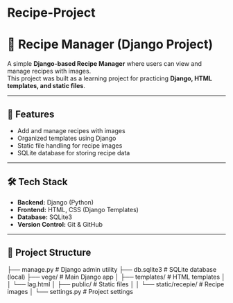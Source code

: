 # Recipe-Project

# 🍲 Recipe Manager (Django Project)

A simple **Django-based Recipe Manager** where users can view and manage recipes with images.  
This project was built as a learning project for practicing **Django, HTML templates, and static files**.

---

## 🚀 Features
- Add and manage recipes with images
- Organized templates using Django
- Static file handling for recipe images
- SQLite database for storing recipe data

---

## 🛠️ Tech Stack
- **Backend:** Django (Python)
- **Frontend:** HTML, CSS (Django Templates)
- **Database:** SQLite3
- **Version Control:** Git & GitHub

---

## 📂 Project Structure
├── manage.py # Django admin utility
├── db.sqlite3 # SQLite database (local)
├── vege/ # Main Django app
│ ├── templates/ # HTML templates
│ │ └── lag.html
│ ├── public/ # Static files
│ │ └── static/recepie/ # Recipe images
│ └── settings.py # Project settings

